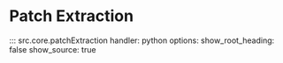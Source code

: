 # Patch Extraction

::: src.core.patchExtraction
    handler: python
    options:
      show_root_heading: false
      show_source: true